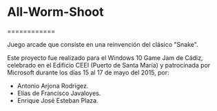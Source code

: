 # All-Worm-Shoot
============

Juego arcade que consiste en una reinvención del clásico "Snake".


Este proyecto fue realizado para el Windows 10 Game Jam de Cádiz, celebrado en el Edificio CEEI (Puerto de Santa María)
y patrocinada por Microsoft durante los días 15 al 17 de mayo del 2015, por:

* Antonio Arjona Rodrígez.
* Elías de Francisco Javaloyes.
* Enrique José Esteban Plaza.
